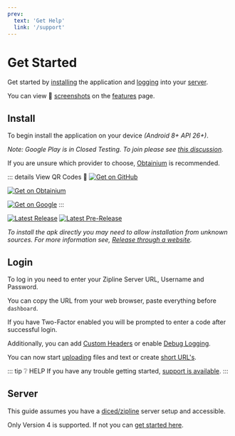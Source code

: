 ```yaml
---
prev:
  text: 'Get Help'
  link: '/support'
---
```


# Get Started

Get started by [installing](#install) the application and [logging](#login) into your [server](#server).

You can view 📸 [screenshots](features.md#screenshots) on the [features](features.md) page.

## Install

To begin install the application on your device _(Android 8+ API 26+)_.

<GetOnBadges />

_Note: Google Play is in Closed Testing. To join please see [this discussion](https://github.com/cssnr/zipline-android/discussions/25)._

If you are unsure which provider to choose, [Obtainium](https://obtainium.imranr.dev/) is recommended.

::: details View QR Codes 📸
[![Get on GitHub](/images/qr/github.png)](https://github.com/django-files/android-client/releases/latest/download/app-release.apk)

[![Get on Obtainium](/images/qr/obtainium.png)](https://apps.obtainium.imranr.dev/redirect?r=obtainium://add/https://github.com/cssnr/zipline-android)

[![Get on Google](/images/qr/google.png)](https://play.google.com/store/apps/details?id=org.cssnr.zipline)
:::

[![Latest Release](https://img.shields.io/github/v/release/cssnr/zipline-android?style=for-the-badge&logo=android&color=34A853&label=Latest%20Release)](https://github.com/cssnr/zipline-android/releases/latest)
[![Latest Pre-Release](https://img.shields.io/github/v/release/cssnr/zipline-android?style=for-the-badge&logo=android&label=Pre-Release&include_prereleases)](https://github.com/cssnr/zipline-android/releases)

_To install the apk directly you may need to allow installation from unknown sources.
For more information see, [Release through a website](https://developer.android.com/studio/publish#publishing-website)._

## Login

To log in you need to enter your Zipline Server URL, Username and Password.

You can copy the URL from your web browser, paste everything before `dashboard`.

If you have Two-Factor enabled you will be prompted to enter a code after successful login.

Additionally, you can add [Custom Headers](../docs/settings.md#custom-headers) or enable [Debug Logging](../docs/settings.md#debugging).

You can now start [uploading](uploading.md) files and text or create [short URL's](uploading.md#text-or-url).

::: tip ❔ HELP
If you have any trouble getting started, [support is available](../support.md).
:::

## Server

This guide assumes you have a [diced/zipline](https://github.com/diced/zipline) server setup and accessible.

Only Version 4 is supported. If not you can [get started here](https://zipline.diced.sh/docs/get-started).
